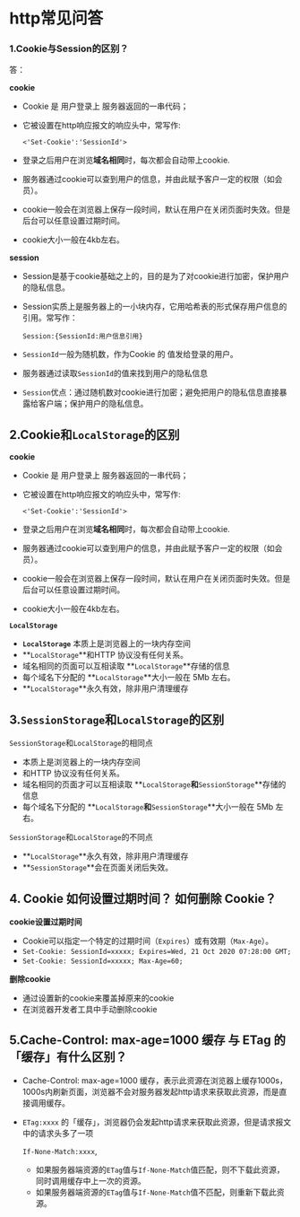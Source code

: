 # http常见问答

### 1.Cookie与Session的区别？

答：

**cookie**

- Cookie 是 用户登录上 服务器返回的一串代码；

- 它被设置在http响应报文的响应头中，常写作:

  `<'Set-Cookie':'SessionId'>`

- 登录之后用户在浏览**域名相同**时，每次都会自动带上cookie.

- 服务器通过cookie可以查到用户的信息，并由此赋予客户一定的权限（如会员）。

- cookie一般会在浏览器上保存一段时间，默认在用户在关闭页面时失效。但是后台可以任意设置过期时间。

- cookie大小一般在4kb左右。

**session**

- Session是基于cookie基础之上的，目的是为了对cookie进行加密，保护用户的隐私信息。

- Session实质上是服务器上的一小块内存，它用哈希表的形式保存用户信息的引用。常写作：

  `Session:{SessionId:用户信息引用}`

- `SessionId`一般为随机数，作为Cookie 的 值发给登录的用户。

- 服务器通过读取`SessionId`的值来找到用户的隐私信息

- `Session`优点：通过随机数对cookie进行加密；避免把用户的隐私信息直接暴露给客户端；保护用户的隐私信息。

## 2.Cookie和`LocalStorage`的区别 

**cookie**

- Cookie 是 用户登录上 服务器返回的一串代码；

- 它被设置在http响应报文的响应头中，常写作:

  `<'Set-Cookie':'SessionId'>`

- 登录之后用户在浏览**域名相同**时，每次都会自动带上cookie.

- 服务器通过cookie可以查到用户的信息，并由此赋予客户一定的权限（如会员）。

- cookie一般会在浏览器上保存一段时间，默认在用户在关闭页面时失效。但是后台可以任意设置过期时间。

- cookie大小一般在4kb左右。

**`LocalStorage`**

-  **`LocalStorage`** 本质上是浏览器上的一块内存空间
-  **`LocalStorage`**和HTTP 协议没有任何关系。
- 域名相同的页面可以互相读取 **`LocalStorage`**存储的信息
- 每个域名下分配的 **`LocalStorage`**大小一般在 5Mb 左右。
-  **`LocalStorage`**永久有效，除非用户清理缓存

##  3.`SessionStorage`和`LocalStorage`的区别

`SessionStorage`和`LocalStorage`的相同点

- 本质上是浏览器上的一块内存空间
- 和HTTP 协议没有任何关系。
- 域名相同的页面才可以互相读取 **`LocalStorage`**和**`SessionStorage`**存储的信息
- 每个域名下分配的 **`LocalStorage`**和**`SessionStorage`**大小一般在 5Mb 左右。

`SessionStorage`和`LocalStorage`的不同点

-  **`LocalStorage`**永久有效，除非用户清理缓存
- **`SessionStorage`**会在页面关闭后失效。

## 4. Cookie 如何设置过期时间？ 如何删除 Cookie？ 

**cookie设置过期时间**

- Cookie可以指定一个特定的过期时间（`Expires`）或有效期（`Max-Age`）。 
- `Set-Cookie: SessionId=xxxxx; Expires=Wed, 21 Oct 2020 07:28:00 GMT;`
- `Set-Cookie: SessionId=xxxxx; Max-Age=60;`

**删除cookie**

- 通过设置新的cookie来覆盖掉原来的cookie
- 在浏览器开发者工具中手动删除cookie

## 5.Cache-Control: max-age=1000 缓存 与 ETag 的「缓存」有什么区别？ 

- Cache-Control: max-age=1000 缓存，表示此资源在浏览器上缓存1000s，1000s内刷新页面，浏览器不会对服务器发起http请求来获取此资源，而是直接调用缓存。

- `ETag:xxxx` 的「缓存」，浏览器仍会发起http请求来获取此资源，但是请求报文中的请求头多了一项

  `If-None-Match:xxxx`,

  - 如果服务器端资源的`ETag`值与`If-None-Match`值匹配，则不下载此资源，同时调用缓存中上一次的资源。
  - 如果服务器端资源的`ETag`值与`If-None-Match`值不匹配，则重新下载此资源。


